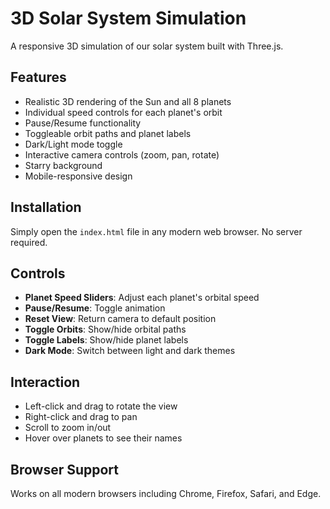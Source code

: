 # 3D Solar System Simulation

A responsive 3D simulation of our solar system built with Three.js.

## Features
- Realistic 3D rendering of the Sun and all 8 planets
- Individual speed controls for each planet's orbit
- Pause/Resume functionality
- Toggleable orbit paths and planet labels
- Dark/Light mode toggle
- Interactive camera controls (zoom, pan, rotate)
- Starry background
- Mobile-responsive design

## Installation
Simply open the `index.html` file in any modern web browser. No server required.

## Controls
- **Planet Speed Sliders**: Adjust each planet's orbital speed
- **Pause/Resume**: Toggle animation
- **Reset View**: Return camera to default position
- **Toggle Orbits**: Show/hide orbital paths
- **Toggle Labels**: Show/hide planet labels
- **Dark Mode**: Switch between light and dark themes

## Interaction
- Left-click and drag to rotate the view
- Right-click and drag to pan
- Scroll to zoom in/out
- Hover over planets to see their names

## Browser Support
Works on all modern browsers including Chrome, Firefox, Safari, and Edge.